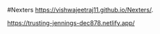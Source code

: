 #Nexters
https://vishwajeetraj11.github.io/Nexters/.

https://trusting-jennings-dec878.netlify.app/
